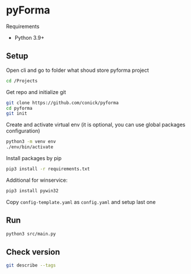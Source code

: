 # pyForma

Requirements

* Python 3.9+

## Setup

Open cli and go to folder what shoud store pyforma project

```bash
cd /Projects
```

Get repo and initialize git

```bash
git clone https://github.com/conick/pyforma
cd pyforma
git init
```

Create and activate virtual env (it is optional, you can use global packages configuration)

```bash
python3 -m venv env
./env/bin/activate
```

Install packages by pip

```bash
pip3 install -r requirements.txt
```

Additional for winservice:

```bash
pip3 install pywin32
```

Copy `config-template.yaml` as `config.yaml` and setup last one

## Run

```bash
python3 src/main.py
```

## Check version

```bash
git describe --tags
```
